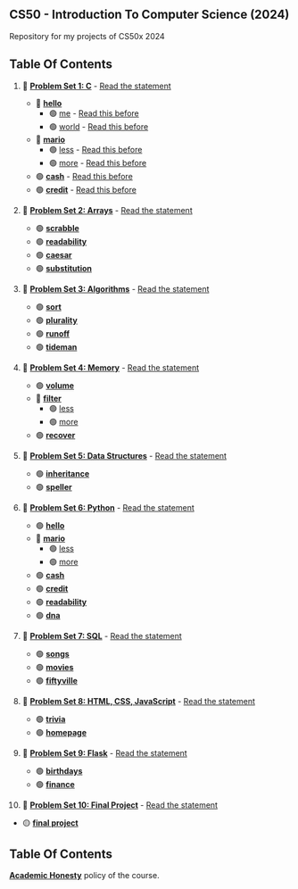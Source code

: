 ## CS50 - Introduction To Computer Science (2024)
Repository for my projects of CS50x 2024

## Table Of Contents

1. 🔴 **[Problem Set 1: C](/week01/pset1)** - [Read the statement](https://cs50.harvard.edu/x/2020/psets/1/)
   - 🔵 **[hello](/week01/pset1/01-hello)**
     - 🟢 [me](/week01/pset1/01-hello/me) - [Read this before](https://cs50.harvard.edu/x/2024/psets/1/world/)
     - 🟢 [world](/week01/pset1/01-hello/world) - [Read this before](https://cs50.harvard.edu/x/2024/psets/1/me/)
   - 🔵 **[mario](/week01/pset1/02-mario)**
     - 🟢 [less](/week01/pset1/02-mario/mario-less) - [Read this before](https://cs50.harvard.edu/x/2024/psets/1/mario/less)
     - 🟢 [more](/week01/pset1/02-mario/mario-more) - [Read this before](https://cs50.harvard.edu/x/2024/psets/1/mario/more)
   - 🟢 **[cash](/week01/pset1/03-cash)** - [Read this before](https://cs50.harvard.edu/x/2024/psets/1/cash)
   - 🟢 **[credit](/week01/pset1/04-credit)** - [Read this before](https://cs50.harvard.edu/x/2024/psets/1/credit)

2. 🔴 **[Problem Set 2: Arrays](/week02/pset2)** - [Read the statement](https://cs50.harvard.edu/x/2024/psets/2/)
   - 🟢 **[scrabble](/week02/pset2/01-scrabble)**
   - 🟢 **[readability](/week02/pset2/02-readability)**
   - 🟢 **[caesar](/week02/pset2/03-caesar)**
   - 🟢 **[substitution](/week02/pset2/04-substitution)**

3. 🔴 **[Problem Set 3: Algorithms](/week03/pset3)** - [Read the statement](https://cs50.harvard.edu/x/2024/psets/3/)
   - 🟢 **[sort](/week03/pset3/01-sort)**
   - 🟢 **[plurality](/week03/pset3/02-plurality)**
   - 🟢 **[runoff](/week03/pset3/03-runoff)**
   - 🟢 **[tideman](/week03/pset3/04-tideman)**

4. 🔴 **[Problem Set 4: Memory](/week04/pset4)** - [Read the statement](https://cs50.harvard.edu/x/2024/psets/4/)
   - 🟢 **[volume](/week04/pset4/volume)**
   - 🔵 **[filter](/week04/pset4/filter)**
     - 🟢 [less](/week04/pset4/filter-less)
     - 🟢 [more](/week04/pset4/filter-more)
   - 🟢 **[recover](/week04/pset4/recover)**

5. 🔴 **[Problem Set 5: Data Structures](/week05/pset5)** - [Read the statement](https://cs50.harvard.edu/x/2024/psets/5/)
   - 🟢 **[inheritance](/week05/pset5/inheritance)**
   - 🟢 **[speller](/week05/pset5/speller)**

6. 🔴 **[Problem Set 6: Python](/week06/pset6)** - [Read the statement](https://cs50.harvard.edu/x/2024/psets/6/)
   - 🟢 **[hello](/week06/pset6/hello)**
   - 🔵 **[mario](/week06/pset6/mario)**
     - 🟢 [less](/week06/pset6/mario-less)
     - 🟢 [more](/week06/pset6/mario-more)
   - 🟢 **[cash](/week06/pset6/cash)**
   - 🟢 **[credit](/week06/pset6/credit)**
   - 🟢 **[readability](/week06/pset6/readability)**
   - 🟢 **[dna](/week06/pset6/dna)**

7. 🔴 **[Problem Set 7: SQL](/week07/pset7)** - [Read the statement](https://cs50.harvard.edu/x/2024/psets/7/)
   - 🟢 **[songs](/week07/pset7/songs)**
   - 🟢 **[movies](/week07/pset7/movies)**
   - 🟢 **[fiftyville](/week07/pset7/fiftyville)**

8. 🔴 **[Problem Set 8: HTML, CSS, JavaScript](/week08/pset8)** - [Read the statement](https://cs50.harvard.edu/x/2024/psets/8/)
   - 🟢 **[trivia](/week08/pset8/trivia)**
   - 🟢 **[homepage](/week08/pset8/trivia)**

9. 🔴 **[Problem Set 9: Flask](/week09/pset9)** - [Read the statement](https://cs50.harvard.edu/x/2024/psets/9/)
   - 🟢 **[birthdays](/week09/pset9/finance)**
   - 🟢 **[finance](/week09/pset9/finance)**

11. 🔴 **[Problem Set 10: Final Project](/week10/finalproject)** - [Read the statement](https://cs50.harvard.edu/x/2024/finalproject/)
   - 🟡 **[final project](/week10/finalproject/final)**



## Table Of Contents
[**Academic Honesty**](https://cs50.harvard.edu/x/2024/honesty/) policy of the course.
